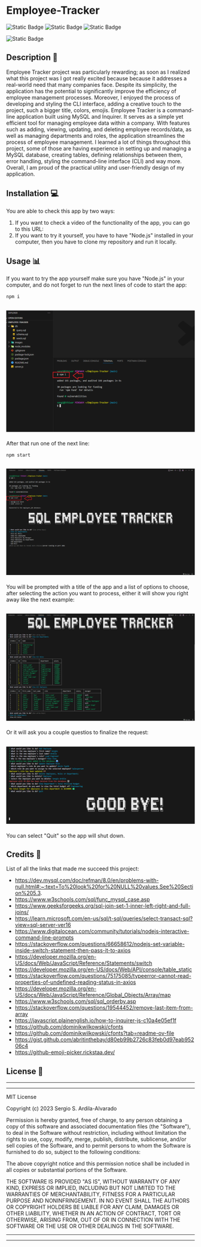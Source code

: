 # Employee-Tracker
![Static Badge](https://img.shields.io/badge/JavaScript-F7DF1E?style=for-the-badge&logo=javascript&labelColor=black)
![Static Badge](https://img.shields.io/badge/MySQL%20-%20%234479A1?style=for-the-badge&logo=mysql&logoColor=%234479A1&labelColor=white)
![Static Badge](https://img.shields.io/badge/Node.js-%23339933?style=for-the-badge&logo=node.js&labelColor=black)

![Static Badge](https://img.shields.io/badge/MIT-%2316A5F3?style=for-the-badge&label=License)

## Description  :bookmark_tabs:
Employee Tracker project was particularly rewarding; as soon as I realized what this project was I got really excited because because it addresses a real-world need that many companies face. Despite its simplicity, the application has the potential to significantly improve the efficiency of employee management processes. Moreover, I enjoyed the process of developing and styling the CLI interface, adding a creative touch to the project, such a bigger title, colors, emojis. 
Employee Tracker is a command-line application built using MySQL and Inquirer. It serves as a simple yet efficient tool for managing employee data within a company. With features such as adding, viewing, updating, and deleting employee records/data, as well as managing departments and roles, the application streamlines the process of employee management. I learned a lot of things throughout this project, some of those are having experience in setting up and managing a MySQL database, creating tables, defining relationships between them, error handling, styling the command-line interface (CLI) and way more. Overall, I am proud of the practical utility and user-friendly design of my application.
## Installation :computer:

You are able to check this app by two ways:

 1. If you want to check a video of the functionality of the app, you can go to this URL:
 2. If you want to try it yourself, you have to have "Node.js" installed in your computer, then you have to clone my repository and run it locally.

## Usage :bar_chart:

If you want to try the app yourself make sure you have "Node.js" in your computer, and do not forget to run the next lines of code to start the app:
    
    npm i

 
 ![Running the first code.](images/employee1.png)
 ---
After that run one of the next line:

    npm start

 ![Running the next line.](images/employee2.png)
 ---
You will be prompted with a title of the app and a list of options to choose, after selecting the action you want to process, either it will show you right away like the next example: 

 ![Example of tables.](images/employee3.png)
 ---
Or it will ask you a couple questios to finalize the request:

 ![Running the next line.](images/employee4.png)
 ---
You can select "Quit" so the app will shut down.
## Credits :email:

List of all the links that made me succeed this project:
- https://dev.mysql.com/doc/refman/8.0/en/problems-with-null.html#:~:text=To%20look%20for%20NULL%20values,See%20Section%205.3.
- https://www.w3schools.com/sql/func_mysql_case.asp 
- https://www.geeksforgeeks.org/sql-join-set-1-inner-left-right-and-full-joins/
- https://learn.microsoft.com/en-us/sql/t-sql/queries/select-transact-sql?view=sql-server-ver16
- https://www.digitalocean.com/community/tutorials/nodejs-interactive-command-line-prompts
- https://stackoverflow.com/questions/66658612/nodejs-set-variable-inside-switch-statement-then-pass-it-to-axios
- https://developer.mozilla.org/en-US/docs/Web/JavaScript/Reference/Statements/switch
- https://developer.mozilla.org/en-US/docs/Web/API/console/table_static
- https://stackoverflow.com/questions/75175085/typeerror-cannot-read-properties-of-undefined-reading-status-in-axios
- https://developer.mozilla.org/en-US/docs/Web/JavaScript/Reference/Global_Objects/Array/map
- https://www.w3schools.com/sql/sql_orderby.asp
- https://stackoverflow.com/questions/19544452/remove-last-item-from-array
- https://javascript.plainenglish.io/how-to-inquirer-js-c10a4e05ef1f
- https://github.com/dominikwilkowski/cfonts
- https://github.com/dominikwilkowski/cfonts?tab=readme-ov-file
- https://gist.github.com/abritinthebay/d80eb99b2726c83feb0d97eab95206c4
- https://github-emoji-picker.rickstaa.dev/

## License :memo:
---
---
MIT License

Copyright (c) 2023 Sergio S. Ardila-Alvarado

Permission is hereby granted, free of charge, to any person obtaining a copy
of this software and associated documentation files (the "Software"), to deal
in the Software without restriction, including without limitation the rights
to use, copy, modify, merge, publish, distribute, sublicense, and/or sell
copies of the Software, and to permit persons to whom the Software is
furnished to do so, subject to the following conditions:

The above copyright notice and this permission notice shall be included in all
copies or substantial portions of the Software.

THE SOFTWARE IS PROVIDED "AS IS", WITHOUT WARRANTY OF ANY KIND, EXPRESS OR
IMPLIED, INCLUDING BUT NOT LIMITED TO THE WARRANTIES OF MERCHANTABILITY,
FITNESS FOR A PARTICULAR PURPOSE AND NONINFRINGEMENT. IN NO EVENT SHALL THE
AUTHORS OR COPYRIGHT HOLDERS BE LIABLE FOR ANY CLAIM, DAMAGES OR OTHER
LIABILITY, WHETHER IN AN ACTION OF CONTRACT, TORT OR OTHERWISE, ARISING FROM,
OUT OF OR IN CONNECTION WITH THE SOFTWARE OR THE USE OR OTHER DEALINGS IN THE
SOFTWARE.

---
---
